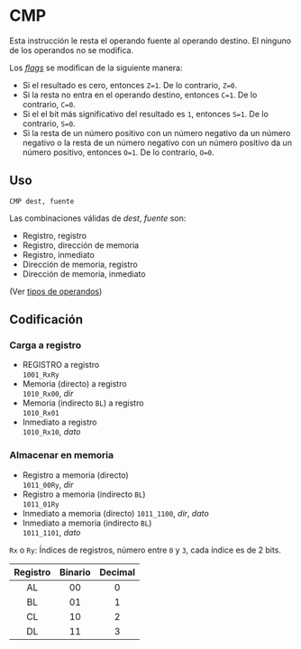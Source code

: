# CMP

Esta instrucción le resta el operando fuente al operando destino. El ninguno de los operandos no se modifica.

Los [_flags_](../cpu#flags) se modifican de la siguiente manera:

- Si el resultado es cero, entonces `Z=1`. De lo contrario, `Z=0`.
- Si la resta no entra en el operando destino, entonces `C=1`. De lo contrario, `C=0`.
- Si el el bit más significativo del resultado es `1`, entonces `S=1`. De lo contrario, `S=0`.
- Si la resta de un número positivo con un número negativo da un número negativo o la resta de un número negativo con un número positivo da un número positivo, entonces `O=1`. De lo contrario, `O=0`.

## Uso

```vonsim
CMP dest, fuente
```

Las combinaciones válidas de _dest_, _fuente_ son:

- Registro, registro
- Registro, dirección de memoria
- Registro, inmediato
- Dirección de memoria, registro
- Dirección de memoria, inmediato

(Ver [tipos de operandos](../assembly#operandos))

## Codificación

### Carga a registro
- REGISTRO a registro  
  `1001_RxRy`
- Memoria (directo) a registro  
  `1010_Rx00`, _dir_
- Memoria (indirecto `BL`) a registro  
  `1010_Rx01`
- Inmediato a registro  
  `1010_Rx10`, _dato_

### Almacenar en memoria
- Registro a memoria (directo)  
  `1011_00Ry`, _dir_
- Registro a memoria (indirecto `BL`)  
  `1011_01Ry`
- Inmediato a memoria (directo)
  `1011_1100`, _dir_, _dato_
- Inmediato a memoria (indirecto `BL`)  
  `1011_1101`, _dato_

`Rx` o `Ry`: Índices de registros, número entre `0` y `3`, cada índice es de 2 bits.

| Registro | Binario | Decimal |
|:--------:|:-------:|:-------:|
|   AL     |   00    |    0    |
|   BL     |   01    |    1    |
|   CL     |   10    |    2    |
|   DL     |   11    |    3    |